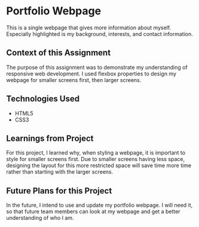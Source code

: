 # Portfolio Webpage
This is a single webpage that gives more information about myself. Especially highlighted is my background, interests, and contact information.

## Context of this Assignment
The purpose of this assignment was to demonstrate my understanding of responsive web development. I used flexbox properties to design my webpage for smaller screens first, then larger screens.

## Technologies Used
- HTML5
- CSS3

## Learnings from Project
For this project, I learned why, when styling a webpage, it is important to style for smaller screens first. Due to smaller screens having less space, designing the layout for this more restricted space will save time more time rather than starting with the larger screens.

## Future Plans for this Project
In the future, I intend to use and update my portfolio webpage. I will need it, so that future team members can look at my webpage and get a better understanding of who I am.